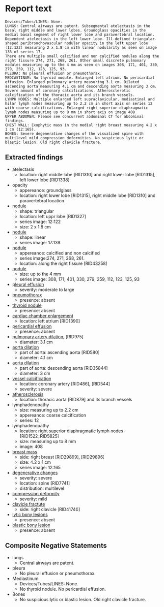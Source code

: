 # Report text

```text
Devices/Tubes/LINES: None.
LUNGS: Central airways are patent. Subsegmental atelectasis in the basal right middle and lower lobes. Groundglass opacities in the medial basal segment of right lower lobe and paravertebral location. Dependent atelectasis in the left lower lobe. Ill-defined triangular-shaped peribronchovascular nodular opacity in the left upper lobe (12:122) measuring 2 x 1.8 cm with linear nodularity as seen on image 138 of series 17.
There are multiple small calcified and non calcified nodules along the right fissure 274, 271, 268, 261. Other small discrete pulmonary nodules measuring up to the 4 mm as seen on images 308, 171, 401, 330, 279, 259, 112, 123, 125, 93.
PLEURA: No pleural effusion or pneumothorax.
MEDIASTINUM: No thyroid nodule. Enlarged left atrium. No pericardial effusion. Enlarged pulmonary artery measuring 3.1 cm. Dilated ascending aorta measuring 4.1 cm and descending aorta measuring 3 cm. Severe amount of coronary calcifications. Atherosclerotic calcification of the thoracic aorta and its branch vessels.
LYMPH NODES: Multiple enlarged left supraclavicular, mediastinal and hilar lymph nodes measuring up to 2.2 cm in short axis on series 12 with coarse calcifications. Enlarged right superior diaphragmatic lymph nodes measuring up to 8 mm in short axis on image 408
UPPER ABDOMEN: Please see concurrent abdominal CT for abdominal findings.
CHEST WALL: Exophytic mass in the medial right breast measuring 4.2 x 1 cm (12:165).
BONES: Severe degenerative changes of the visualized spine with multilevel mild compression deformities. No suspicious lytic or blastic lesion. Old right clavicle fracture.
```

## Extracted findings

- atelectasis
  - location: right middle lobe \[RID1310\] and right lower lobe \[RID1315\], left lower lobe \[RID1338\]
- opacity
  - appereance: groundglass
  - location: right lower lobe \[RID1315\], right middle lobe \[RID1310\] and paravertebral location
- [nodule](../../definitions/hood/pulmonary-nodule.md)
  - shape: triangular
  - location: left uppr lobe \[RID1327\]
  - series image: 12:122
  - size: 2 x 1.8 cm
- [nodule](../../definitions/hood/pulmonary-nodule.md)
  - shape: linear
  - series image: 17:138
- [nodule](../../definitions/hood/pulmonary-nodule.md)
  - appereance: calcified and non calcified
  - series image:274, 271, 268, 261.
  - location: along the right fissure \[RID43258\]
- [nodule](../../definitions/hood/pulmonary-nodule.md)
  - size: up to the 4 mm
  - series image: 308, 171, 401, 330, 279, 259, 112, 123, 125, 93
- [pleural effusion](../../definitions/hood/pleural-effusion.json)  
  - severity: moderate to large
- [pneumothorax](../../definitions/hood/pneumothorax.md)
  - presence: absent
- [thyroid nodule](../../definitions/hood/thyroid-nodule.md)
  - presence: absent
- [cardiac chamber enlargement](../../definitions/upmedic/Cardiomegaly.cde.md)
  - location: left atrium \[RID1390\]
- [pericardial effusion](../../definitions/hood/pericardial-effusion.md)
  - presence: absent
- [pulmonary artery dilation](../../definitions/hood/pulmonary-artery-dilation.md), \[RID975\]
  - diameter: 3.1 cm
- [aorta dilation](../../definitions/hood/aortic-measurements.json)
  - part of aorta: ascending aorta \[RID580\]
  - diameter: 4.1 cm
- [aorta dilation](../../definitions/hood/aortic-measurements.json)
  - part of aorta: descending aorta \[RID35844\]
  - diameter: 3 cm
- [vessel calcification](../../definitions/nuance/coronary_artery_calcification.json)
  - location: coronary artery \[RID486\], \[RID544\]
  - severity: severe
- [atherosclerosis](../../definitions/hood/aortic-atherosclerosis.json)
  - location: thoracic aorta \[RID879\] and its branch vessels
- lymphadenopathy
  - size: measuring up to 2.2 cm
  - appereance: coarse calcification
  - series: 12
- lymphadenopathy
  - location: right superior diaphragmatic lymph nodes \[RID1522_RID5825\]
  - size:  measuring up to 8 mm
  - image: 408
- [breast mass](../../definitions/hood/breast-mass.md)
  - side: right breast \[RID29899\], \[RID29896\]
  - size: 4.2 x 1 cm
  - series image: 12:165
- [degenerative changes](../../definitions/upmedic/DegenerativeChangesThoracicSkeleton.cde.md)
  - severity: severe
  - location: spine \[RID7741\]
  - distribution: multilevel
- [compression deformity](../../definitions/hood/compression-fracture.md)
  - severity: mild
- [clavicle fractute](../../definitions/hood/clavicle-fracture.md)
  - side: right clavicle \[RID41740\]
- [lytic bony lesions](../../definitions/hood/lytic-lesion.md)
  - presence: absent
- [blastic bony lesion](../../definitions/hood/sclerotic-lesion.md)
  - presence: absent

## Composite Negative Statements

- lungs
  - Central airways are patent.
- pleura
  - No pleural effusion or pneumothorax.
- Mediastinum
  - Devices/Tubes/LINES: None.
  - No thyroid nodule. No pericardial effusion.
- Bones
  - No suspicious lytic or blastic lesion. Old right clavicle fracture.
